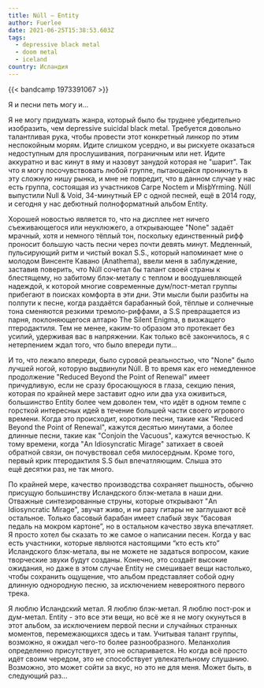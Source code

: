 ```yaml
---
title: Núll — Entity
author: Fuerlee
date: 2021-06-25T15:38:53.603Z
tags:
  - depressive black metal
  - doom metal
  - iceland
country: Исландия
---
```

{{< bandcamp 1973391067 >}}

Я и песни петь могу и...



Я не могу придумать жанра, который было бы труднее убедительно изобразить, чем depressive suicidal black metal. Требуется довольно талантливая рука, чтобы провести этот конкретный линкор по этим неспокойным морям. Идите слишком усердно, и вы рискуете оказаться недоступным для прослушивания, пограничным или нет. Идите аккуратно и вас кинут в яму и назовут занудой которая не "шарит". Так что я могу посочувствовать любой группе, пытающейся проникнуть в эту сложную нишу рынка, и мне не повредит, что в данном случае у нас есть группа, состоящая из участников Carpe Noctem и MisþYrming. Núll выпустили Null & Void, 34-минутный EP с одной песней, ещё в 2014 году, и сегодня у нас дебютный полноформатный альбом Entity.



Хорошей новостью является то, что на дисплее нет ничего съеживающегося или неуклюжего, а открывающее "None" задаёт мрачный, хотя и немного тёплый тон, поскольку единственный рифф проносит большую часть песни через почти девять минут. Медленный, пульсирующий ритм и чистый вокал S.S., который напоминает мне о молодом Винсенте Кавано (Anathema), ввели меня в заблуждение, заставив поверить, что Núll сочетал бы талант своей страны к блестящему, но забитому блэк-металу с теплом и воодушевляющей надеждой, к которой многие современные дум/пост-метал группы прибегают в поисках комфорта в эти дни. Эти мысли были разбиты на полпути к песне, когда раздаётся барабанный бой, тёплые и солнечные тона сменяются резкими тремоло-риффами, а S.S превращается из парня, поклоняющегося алтарю The Silent Enigma, в визжащего птеродактиля. Тем не менее, каким-то образом это протекает без усилий, удерживая вас в напряжении. Как только всё закончилось, я с нетерпением ждал того, что было впереди пути…



И то, что лежало впереди, было суровой реальностью, что "None" было лучшей ногой, которую выдвинули Núll. В то время как его немедленное продолжение "Reduced Beyond the Point of Renewal" имеет причудливую, если не сразу бросающуюся в глаза, секцию пения, которая по крайней мере заставит одно или два уха оживиться, большинство Entity более чем доволен тем, что идёт в одном темпе с горсткой интересных идей в течение большей части своего игрового времени. Когда это происходит, короткие песни, такие как "Reduced Beyond the Point of Renewal", кажутся десятью минутами, а более длинные песни, такие как "Conjoin the Vacuous", кажутся вечностью. К тому времени, когда "An Idiosyncratic Mirage" затихает в своей обратной связи, он почувствовал себя милосердным. Кроме того, первый крик птеродактиля S.S был впечатляющим. Слыша это ещё десятки раз, не так много.



По крайней мере, качество производства сохраняет пышность, обычно присущую большинству Исландского блэк-метала в наши дни. Отважные синтезированные струны, которые открывают "An Idiosyncratic Mirage", звучат живо, и ни разу гитары не заглушают всё остальное. Только басовый барабан имеет слабый звук “басовая педаль на мокром картоне”, но в остальном качество звука впечатляет. Я просто хотел бы сказать то же самое о написании песен. Когда у вас есть участники, которые являются настоящими “кто есть кто” Исландского блэк-метала, вы не можете не задаться вопросом, какие творческие звуки будут созданы. Конечно, это создаёт высокие ожидания, но даже в этом случае Entity не смешивает вещи настолько, чтобы сохранить ощущение, что альбом представляет собой одну длинную однородную песню, за исключением невероятного первого трека.



Я люблю Исландский метал. Я люблю блэк-метал. Я люблю пост-рок и дум-метал. Entity - это все эти вещи, но всё же я не могу окунуться в этот альбом, за исключением первой песни и случайных странных моментов, перемежающихся здесь и там. Учитывая талант группы, возможно, я ожидал чего-то более разнообразного. Меланхолия определенно присутствует, это не оспаривается. Но когда всё просто идёт своим чередом, это не способствует увлекательному слушанию. Возможно, это может сойти за вкус, но это не для меня. Может быть, в следующий раз…